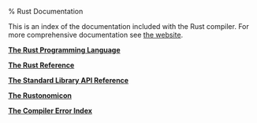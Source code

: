 % Rust Documentation

<style>
nav {
    display: none;
}
</style>

This is an index of the documentation included with the Rust
compiler. For more comprehensive documentation see [the
website](https://www.rust-lang.org).

[**The Rust Programming Language**](book/index.html)

[**The Rust Reference**](reference.html)

[**The Standard Library API Reference**](std/index.html)

[**The Rustonomicon**](nomicon/index.html)

[**The Compiler Error Index**](error-index.html)

